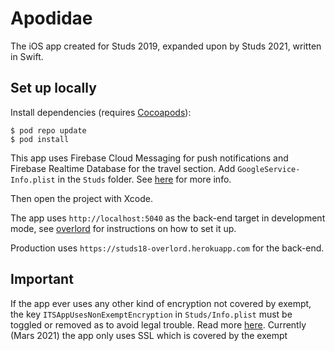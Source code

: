 # Apodidae

The iOS app created for Studs 2019, expanded upon by Studs 2021, written in Swift. 

## Set up locally

Install dependencies (requires [Cocoapods](https://cocoapods.org)):

```
$ pod repo update
$ pod install
```

This app uses Firebase Cloud Messaging for push notifications and Firebase Realtime Database for the travel section. Add `GoogleService-Info.plist` in the `Studs` folder. See [here](https://support.google.com/firebase/answer/7015592) for more info.

Then open the project with Xcode.

The app uses `http://localhost:5040` as the back-end target in development mode, see [overlord](https://github.com/studieresan/overlord) for instructions on how to set it up.

Production uses `https://studs18-overlord.herokuapp.com` for the back-end.

## Important
If the app ever uses any other kind of encryption not covered by exempt, the key `ITSAppUsesNonExemptEncryption` in `Studs/Info.plist` must be toggled or removed as to avoid legal trouble. Read more [here](https://developer.apple.com/documentation/bundleresources/information_property_list/itsappusesnonexemptencryption). Currently (Mars 2021) the app only uses SSL which is covered by the exempt

